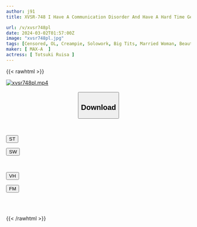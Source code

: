 ```yaml
---
author: j91
title: XVSR-748 I Have A Communication Disorder And Have A Hard Time Getting Used To People. When I Make A Quiet And Inconspicuous "plain Woman" Take Off Her Clothes, She Gets Excited By Her Amazing Style And Erotic Sex And Cums Inside Her! ! Ruisa Tozuki

url: /v/xvsr748pl
date: 2024-03-02T01:57:00Z
image: "xvsr748pl.jpg"
tags: [Censored, OL, Creampie, Solowork, Big Tits, Married Woman, Beautiful Girl	]
maker: [ MAX-A  ]
actress: [ Totsuki Ruisa ]
---
```



{{< rawhtml >}}

<div class="video" data-videoid="9eV3BJwwKqtaew8">
    <a href="javascript:;">
        <img src="/v/xvsr748pl/xvsr748pl.jpg" width="WIDTH" height="HEIGHT" alt="xvsr748pl.mp4" loading="lazy">
    </a>
</div>

<script type="text/javascript" src="https://j91.asia/asset/on-demand-st.js"></script>

<br>
  <link rel="stylesheet" href="https://j91.asia/asset/bs5.css">
  
  <center>
  <button class="btn btn-primary" type="button" data-bs-toggle="collapse" data-bs-target=".multi-collapse" aria-expanded="false" aria-controls="multiCollapseExample1 multiCollapseExample2"><h2>Download</h2></button></center>
</p>
<div class="row">
  <div class="col">
    <div class="collapse multi-collapse" id="multiCollapseExample1">
      <div class="card card-body">
	      	      <br>
<div class="buttons">  
<p><a href="https://streamtape.to/v/9eV3BJwwKqtaew8" target="_blank"><button class="btn-hover color-3"><i class="fa fa-download"></i> ST</button></a></p>
<p><a href="https://cdnwish.com/cy5tu56v76mr" target="_blank"><button class="btn-hover color-2"><i class="fa fa-download"></i> SW</button></a></p></div>
    </div>
  </div>
</div>
  <div class="col">
    <div class="collapse multi-collapse" id="multiCollapseExample2">
      <div class="card card-body">
	      <br>
<div class="buttons">
<p><a href="javascript:;"><button class="btn-hover color-9"><i class="fa fa-download"></i> VH</button></a></p>
<p><a href="javascript:;"><button class="btn-hover color-8"><i class="fa fa-download"></i> FM</button></a></p></div>
<br><br>
      </div>
    </div>
  </div>
</div>

{{< /rawhtml >}}